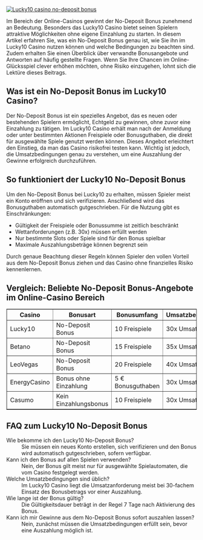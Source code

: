 [![Lucky10 casino no-deposit bonus](https://123-caf.pages.dev/gitsignup.png)](https://vrmoo.ru/Bt82HjjY)

<p>Im Bereich der Online-Casinos gewinnt der No-Deposit Bonus zunehmend an Bedeutung. Besonders das Lucky10 Casino bietet seinen Spielern attraktive Möglichkeiten ohne eigene Einzahlung zu starten. In diesem Artikel erfahren Sie, was ein No-Deposit Bonus genau ist, wie Sie ihn im Lucky10 Casino nutzen können und welche Bedingungen zu beachten sind. Zudem erhalten Sie einen Überblick über verwandte Bonusangebote und Antworten auf häufig gestellte Fragen. Wenn Sie Ihre Chancen im Online-Glücksspiel clever erhöhen möchten, ohne Risiko einzugehen, lohnt sich die Lektüre dieses Beitrags.</p>  <h2>Was ist ein No-Deposit Bonus im Lucky10 Casino?</h2> <p>Der No-Deposit Bonus ist ein spezielles Angebot, das es neuen oder bestehenden Spielern ermöglicht, Echtgeld zu gewinnen, ohne zuvor eine Einzahlung zu tätigen. Im Lucky10 Casino erhält man nach der Anmeldung oder unter bestimmten Aktionen Freispiele oder Bonusguthaben, die direkt für ausgewählte Spiele genutzt werden können. Dieses Angebot erleichtert den Einstieg, da man das Casino risikofrei testen kann. Wichtig ist jedoch, die Umsatzbedingungen genau zu verstehen, um eine Auszahlung der Gewinne erfolgreich durchzuführen.</p>  <h2>So funktioniert der Lucky10 No-Deposit Bonus</h2> <p>Um den No-Deposit Bonus bei Lucky10 zu erhalten, müssen Spieler meist ein Konto eröffnen und sich verifizieren. Anschließend wird das Bonusguthaben automatisch gutgeschrieben. Für die Nutzung gibt es Einschränkungen:</p> <ul> <li>Gültigkeit der Freispiele oder Bonussumme ist zeitlich beschränkt</li> <li>Wettanforderungen (z.B. 30x) müssen erfüllt werden</li> <li>Nur bestimmte Slots oder Spiele sind für den Bonus spielbar</li> <li>Maximale Auszahlungsbeträge können begrenzt sein</li> </ul> <p>Durch genaue Beachtung dieser Regeln können Spieler den vollen Vorteil aus dem No-Deposit Bonus ziehen und das Casino ohne finanzielles Risiko kennenlernen.</p>  <h2>Vergleich: Beliebte No-Deposit Bonus-Angebote im Online-Casino Bereich</h2> <table border="1" cellpadding="6" cellspacing="0" style="border-collapse: collapse; width: 100%;"> <thead> <tr> <th>Casino</th> <th>Bonusart</th> <th>Bonusumfang</th> <th>Umsatzbedingungen</th> <th>Gültigkeit</th> </tr> </thead> <tbody> <tr> <td>Lucky10</td> <td>No-Deposit Bonus</td> <td>10 Freispiele</td> <td>30x Umsatz</td> <td>7 Tage</td> </tr> <tr> <td>Betano</td> <td>No-Deposit Bonus</td> <td>15 Freispiele</td> <td>35x Umsatz</td> <td>10 Tage</td> </tr> <tr> <td>LeoVegas</td> <td>No-Deposit Bonus</td> <td>20 Freispiele</td> <td>40x Umsatz</td> <td>5 Tage</td> </tr> <tr> <td>EnergyCasino</td> <td>Bonus ohne Einzahlung</td> <td>5 € Bonusguthaben</td> <td>30x Umsatz</td> <td>14 Tage</td> </tr> <tr> <td>Casumo</td> <td>Kein Einzahlungsbonus</td> <td>10 Freispiele</td> <td>30x Umsatz</td> <td>7 Tage</td> </tr> </tbody> </table>  <h2>FAQ zum Lucky10 No-Deposit Bonus</h2> <dl>   <dt>Wie bekomme ich den Lucky10 No-Deposit Bonus?</dt>   <dd>Sie müssen ein neues Konto erstellen, sich verifizieren und den Bonus wird automatisch gutgeschrieben, sofern verfügbar.</dd>    <dt>Kann ich den Bonus auf allen Spielen verwenden?</dt>   <dd>Nein, der Bonus gilt meist nur für ausgewählte Spielautomaten, die vom Casino festgelegt werden.</dd>    <dt>Welche Umsatzbedingungen sind üblich?</dt>   <dd>Im Lucky10 Casino liegt die Umsatzanforderung meist bei 30-fachem Einsatz des Bonusbetrags vor einer Auszahlung.</dd>    <dt>Wie lange ist der Bonus gültig?</dt>   <dd>Die Gültigkeitsdauer beträgt in der Regel 7 Tage nach Aktivierung des Bonus.</dd>    <dt>Kann ich mir Gewinne aus dem No-Deposit Bonus sofort auszahlen lassen?</dt>   <dd>Nein, zunächst müssen die Umsatzbedingungen erfüllt sein, bevor eine Auszahlung möglich ist.</dd> </dl>